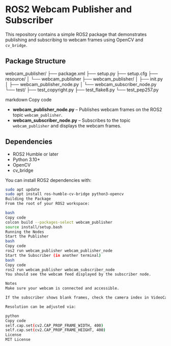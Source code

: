 # ROS2 Webcam Publisher and Subscriber

This repository contains a simple ROS2 package that demonstrates publishing and subscribing to webcam frames using OpenCV and `cv_bridge`.

## Package Structure

webcam_publisher/
├── package.xml
├── setup.py
├── setup.cfg
├── resource/
│ └── webcam_publisher
├── webcam_publisher/
│ ├── init.py
│ ├── webcam_publisher_node.py
│ └── webcam_subscriber_node.py
└── test/
├── test_copyright.py
├── test_flake8.py
└── test_pep257.py

markdown
Copy code

- **webcam_publisher_node.py** – Publishes webcam frames on the ROS2 topic `webcam_publisher`.  
- **webcam_subscriber_node.py** – Subscribes to the topic `webcam_publisher` and displays the webcam frames.  

## Dependencies

- ROS2 Humble or later
- Python 3.10+
- OpenCV
- cv_bridge

You can install ROS2 dependencies with:

```bash
sudo apt update
sudo apt install ros-humble-cv-bridge python3-opencv
Building the Package
From the root of your ROS2 workspace:

bash
Copy code
colcon build --packages-select webcam_publisher
source install/setup.bash
Running the Nodes
Start the Publisher
bash
Copy code
ros2 run webcam_publisher webcam_publisher_node
Start the Subscriber (in another terminal)
bash
Copy code
ros2 run webcam_publisher webcam_subscriber_node
You should see the webcam feed displayed by the subscriber node.

Notes
Make sure your webcam is connected and accessible.

If the subscriber shows blank frames, check the camera index in VideoCapture(0) inside webcam_publisher_node.py.

Resolution can be adjusted via:

python
Copy code
self.cap.set(cv2.CAP_PROP_FRAME_WIDTH, 400)
self.cap.set(cv2.CAP_PROP_FRAME_HEIGHT, 400)
License
MIT License
